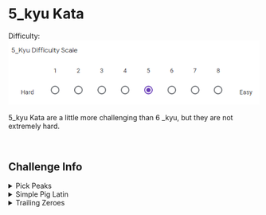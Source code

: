 # 5_kyu Kata

Difficulty: ![5_kyu_difficulty_diagram](5_kyu.PNG?raw=true)

5_kyu Kata are a little more challenging than 6 _kyu, but they are not extremely hard.

<BR>

## Challenge Info
<details>
	<summary>Pick Peaks</summary>
	
## Pick Peaks

**Link:** https://www.codewars.com/kata/5279f6fe5ab7f447890006a7

**Problem Statement:**

In this kata, you will write a function that returns the positions and the values of the "peaks" (or local maxima) of a numeric array.

For example, the array arr = [0, 1, 2, 5, 1, 0] has a peak at position 3 with a value of 5 (since arr[3] equals 5).

The output will be returned as a ``Map<String,List>with two key-value pairs:"pos"and"peaks". If there is no peak in the given array, simply return{"pos" => [], "peaks" => []}`.

Example: pickPeaks([3, 2, 3, 6, 4, 1, 2, 3, 2, 1, 2, 3]) should return {pos: [3, 7], peaks: [6, 3]} (or equivalent in other languages)

All input arrays will be valid integer arrays (although it could still be empty), so you won't need to validate the input.

The first and last elements of the array will not be considered as peaks (in the context of a mathematical function, we don't know what is after and before and therefore, we don't know if it is a peak or not).

Also, beware of plateaus !!! [1, 2, 2, 2, 1] has a peak while [1, 2, 2, 2, 3] does not. In case of a plateau-peak, please only return the position and value of the beginning of the plateau. For example: pickPeaks([1, 2, 2, 2, 1]) returns {pos: [1], peaks: [2]} (or equivalent in other languages)
</details>

<details>
	<summary>Simple Pig Latin</summary>
	
## Simple Pig Latin

**Link:** https://www.codewars.com/kata/520b9d2ad5c005041100000f

**Problem Statement:**

Move the first letter of each word to the end of it, then add "ay" to the end of the word. Leave punctuation marks untouched.
</details>

<details>
	<summary>Trailing Zeroes</summary>
	
## Trailing Zeroes

**Link:** https://www.codewars.com/kata/52f787eb172a8b4ae1000a34

**Problem Statement:**

Write a program that will calculate the number of trailing zeros in a factorial of a given number.

N! = 1 * 2 * 3 * ... * N

Be careful 1000! has 2568 digits...

For more info, see: http://mathworld.wolfram.com/Factorial.html
</details>